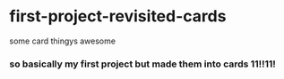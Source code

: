 # first-project-revisited-cards
some card thingys awesome 
### so basically my first project but made them into cards 11!!11!

